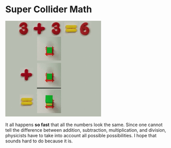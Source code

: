 # Super Collider Math

![](../img/qft_300.gif)

It all happens **so fast** that all the numbers look the same.  Since one cannot tell the difference between addition, subtraction, multiplication, and division, physicists have to take into account all possible possibilities. I hope that sounds hard to do because it is.

